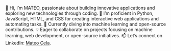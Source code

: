 👋 Hi, I’m MATEO, passionate about building innovative applications and exploring new technologies through coding.
👀 I’m proficient in Python, JavaScript, HTML, and CSS for creating interactive web applications and automating tasks.
🌱 Currently diving into machine learning and open-source contributions.
💡 Eager to collaborate on projects focusing on machine learning, web development, or open-source initiatives.
📫 Let’s connect on LinkedIn: [Mateo Çela](https://www.linkedin.com/in/mateo1mc/).

